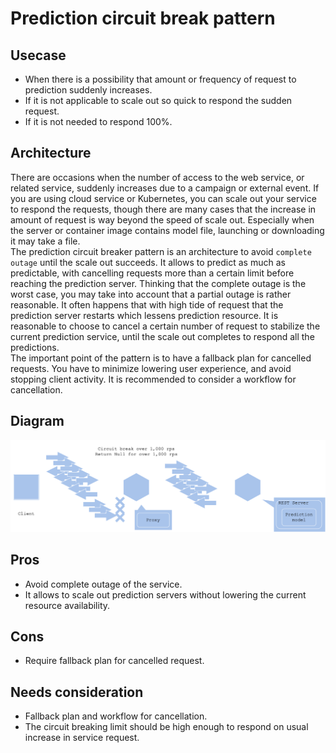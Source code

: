 # Prediction circuit break pattern

## Usecase
- When there is a possibility that amount or frequency of request to prediction suddenly increases.
- If it is not applicable to scale out so quick to respond the sudden request.
- If it is not needed to respond 100%.

## Architecture
There are occasions when the number of access to the web service, or related service, suddenly increases due to a campaign or external event. If you are using cloud service or Kubernetes, you can scale out your service to respond the requests, though there are many cases that the increase in amount of request is way beyond the speed of scale out. Especially when the server or container image contains model file, launching or downloading it may take a file.<br>
The prediction circuit breaker pattern is an architecture to avoid `complete outage` until the scale out succeeds. It allows to predict as much as predictable, with cancelling requests more than a certain limit before reaching the prediction server. Thinking that the complete outage is the worst case, you may take into account that a partial outage is rather reasonable. It often happens that with high tide of request that the prediction server restarts which lessens prediction resource. It is reasonable to choose to cancel a certain number of request to stabilize the current prediction service, until the scale out completes to respond all the predictions.<br>
The important point of the pattern is to have a fallback plan for cancelled requests. You have to minimize lowering user experience, and avoid stopping client activity. It is recommended to consider a workflow for cancellation.

## Diagram
![diagram](diagram.png)

## Pros
- Avoid complete outage of the service.
- It allows to scale out prediction servers without lowering the current resource availability.

## Cons
- Require fallback plan for cancelled request.

## Needs consideration
- Fallback plan and workflow for cancellation.
- The circuit breaking limit should be high enough to respond on usual increase in service request.